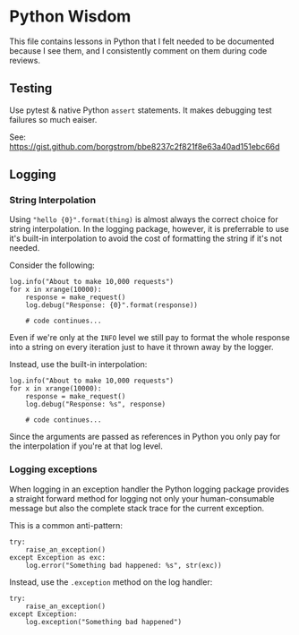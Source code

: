 Python Wisdom
=============

This file contains lessons in Python that I felt needed to be documented because I see them, and I consistently
comment on them during code reviews.

Testing
-------

Use pytest & native Python `assert` statements.  It makes debugging test failures so much eaiser.

See: https://gist.github.com/borgstrom/bbe8237c2f821f8e63a40ad151ebc66d


Logging
-------

### String Interpolation

Using `"hello {0}".format(thing)` is almost always the correct choice for string interpolation.  In the logging package,
however, it is preferrable to use it's built-in interpolation to avoid the cost of formatting the string if it's not
needed.

Consider the following:

    log.info("About to make 10,000 requests")
    for x in xrange(10000):
        response = make_request()
        log.debug("Response: {0}".format(response))

        # code continues...

Even if we're only at the `INFO` level we still pay to format the whole response into a string on every iteration just
to have it thrown away by the logger.

Instead, use the built-in interpolation:

    log.info("About to make 10,000 requests")
    for x in xrange(10000):
        response = make_request()
        log.debug("Response: %s", response)

        # code continues...

Since the arguments are passed as references in Python you only pay for the interpolation if you're at that log level.

### Logging exceptions

When logging in an exception handler the Python logging package provides a straight forward method for logging not only
your human-consumable message but also the complete stack trace for the current exception.

This is a common anti-pattern:

    try:
        raise_an_exception()
    except Exception as exc:
        log.error("Something bad happened: %s", str(exc))

Instead, use the `.exception` method on the log handler:

    try:
        raise_an_exception()
    except Exception:
        log.exception("Something bad happened")
